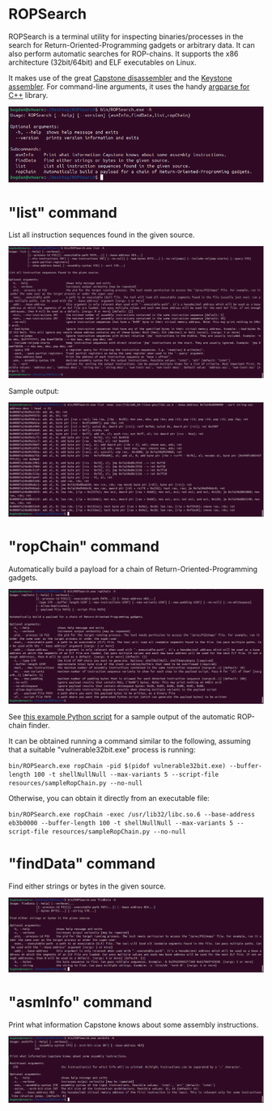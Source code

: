 
# ROPSearch

ROPSearch is a terminal utility for inspecting binaries/processes in the search for Return-Oriented-Programming gadgets or arbitrary data. It can also perform automatic searches for ROP-chains.
It supports the x86 architecture (32bit/64bit) and ELF executables on Linux.

It makes use of the great [Capstone disassembler](https://github.com/capstone-engine/capstone/) and the [Keystone assembler](https://github.com/keystone-engine/keystone/). For command-line arguments, it uses the handy [argparse for C++](https://github.com/p-ranav/argparse) library.

![Main help](resources/help.png)


# "list" command

List all instruction sequences found in the given source.

!["list" help](resources/listHelp.png)

Sample output:

!["list" sample output](resources/listSample.png)


# "ropChain" command

Automatically build a payload for a chain of Return-Oriented-Programming gadgets.

!["ropChain" help](resources/ropChainHelp.png)

See [this example Python script](resources/sampleRopChain.py) for a sample output of the automatic ROP-chain finder.

It can be obtained running a command similar to the following, assuming that a suitable "vulnerable32bit.exe" process is running:

`bin/ROPSearch.exe ropChain -pid $(pidof vulnerable32bit.exe) --buffer-length 100 -t shellNullNull --max-variants 5 --script-file resources/sampleRopChain.py --no-null`

Otherwise, you can obtain it directly from an executable file:

`bin/ROPSearch.exe ropChain -exec /usr/lib32/libc.so.6 --base-address eb3b0000 --buffer-length 100 -t shellNullNull --max-variants 5 --script-file resources/sampleRopChain.py --no-null`


# "findData" command

Find either strings or bytes in the given source.

!["findData" help](resources/findDataHelp.png)


# "asmInfo" command

Print what information Capstone knows about some assembly instructions.

!["asmInfo" help](resources/asmInfoHelp.png)
